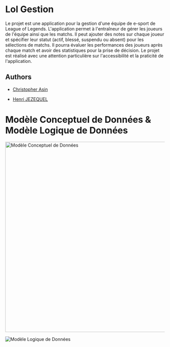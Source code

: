 # Lol Gestion

Le projet est une application pour la gestion d'une équipe de e-sport de League of Legends. L'application permet à l'entraîneur de gérer les joueurs de l'équipe ainsi que les matchs. Il peut ajouter des notes sur chaque joueur et spécifier leur statut (actif, blessé, suspendu ou absent) pour les sélections de matchs. Il pourra évaluer les performances des joueurs après chaque match et avoir des statistiques pour la prise de décision. Le projet est réalisé avec une attention particulière sur l'accessibilité et la praticité de l'application. 


## Authors

- [Christopher Asin](https://www.github.com/RiperPro03) 


- [Henri JEZEQUEL](https://github.com/HenriJez)



# Modèle Conceptuel de Données & Modèle Logique de Données

<img src="https://i.imgur.com/7haPMpz.png" alt="Modèle Conceptuel de Données" width="600x"/>

![Modèle Logique de Données](https://i.imgur.io/Hr6cEpy_d.webp?maxwidth=600&shape=thumb&fidelity=medium)
